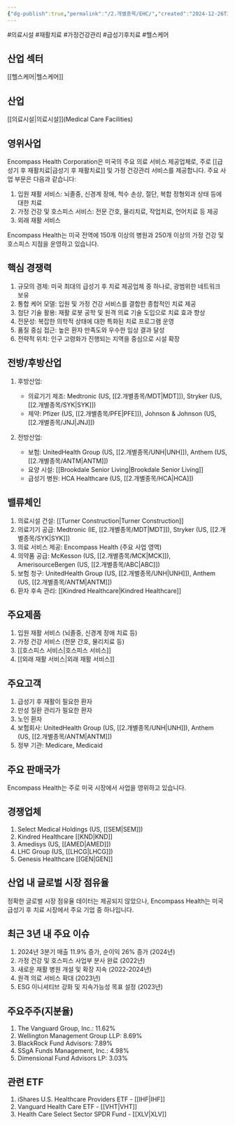 ```yaml
---
{"dg-publish":true,"permalink":"/2.개별종목/EHC/","created":"2024-12-26T22:20:41.433+09:00","updated":"2025-06-03T20:05:58.877+09:00"}
---
```


#의료시설 #재활치료 #가정건강관리 #급성기후치료 #헬스케어 

## 산업 섹터

[[헬스케어\|헬스케어]]

## 산업

[[의료시설\|의료시설]](Medical Care Facilities)

## 영위사업

Encompass Health Corporation은 미국의 주요 의료 서비스 제공업체로, 주로 [[급성기 후 재활치료\|급성기 후 재활치료]] 및 가정 건강관리 서비스를 제공합니다. 주요 사업 부문은 다음과 같습니다:

1. 입원 재활 서비스: 뇌졸중, 신경계 장애, 척수 손상, 절단, 복합 정형외과 상태 등에 대한 치료
2. 가정 건강 및 호스피스 서비스: 전문 간호, 물리치료, 작업치료, 언어치료 등 제공
3. 외래 재활 서비스

Encompass Health는 미국 전역에 150개 이상의 병원과 250개 이상의 가정 건강 및 호스피스 지점을 운영하고 있습니다.

## 핵심 경쟁력

1. 규모의 경제: 미국 최대의 급성기 후 치료 제공업체 중 하나로, 광범위한 네트워크 보유
2. 통합 케어 모델: 입원 및 가정 건강 서비스를 결합한 종합적인 치료 제공
3. 첨단 기술 활용: 재활 로봇 공학 및 원격 의료 기술 도입으로 치료 효과 향상
4. 전문성: 복잡한 의학적 상태에 대한 특화된 치료 프로그램 운영
5. 품질 중심 접근: 높은 환자 만족도와 우수한 임상 결과 달성
6. 전략적 위치: 인구 고령화가 진행되는 지역을 중심으로 시설 확장

## 전방/후방산업

1. 후방산업:
    
    - 의료기기 제조: Medtronic (US, [[2.개별종목/MDT\|MDT]]), Stryker (US, [[2.개별종목/SYK\|SYK]])
    - 제약: Pfizer (US, [[2.개별종목/PFE\|PFE]]), Johnson & Johnson (US, [[2.개별종목/JNJ\|JNJ]])
    
2. 전방산업:
    
    - 보험: UnitedHealth Group (US, [[2.개별종목/UNH\|UNH]]), Anthem (US, [[2.개별종목/ANTM\|ANTM]])
    - 요양 시설: [[Brookdale Senior Living\|Brookdale Senior Living]]
    - 급성기 병원: HCA Healthcare (US, [[2.개별종목/HCA\|HCA]])
    

## 밸류체인

1. 의료시설 건설: [[Turner Construction\|Turner Construction]]
2. 의료기기 공급: Medtronic (IE, [[2.개별종목/MDT\|MDT]]), Stryker (US, [[2.개별종목/SYK\|SYK]])
3. 의료 서비스 제공: Encompass Health (주요 사업 영역)
4. 의약품 공급: McKesson (US, [[2.개별종목/MCK\|MCK]]), AmerisourceBergen (US, [[2.개별종목/ABC\|ABC]])
5. 보험 청구: UnitedHealth Group (US, [[2.개별종목/UNH\|UNH]]), Anthem (US, [[2.개별종목/ANTM\|ANTM]])
6. 환자 후속 관리: [[Kindred Healthcare\|Kindred Healthcare]]

## 주요제품

1. 입원 재활 서비스 (뇌졸중, 신경계 장애 치료 등)
2. 가정 건강 서비스 (전문 간호, 물리치료 등)
3. [[호스피스 서비스\|호스피스 서비스]]
4. [[외래 재활 서비스\|외래 재활 서비스]]

## 주요고객

1. 급성기 후 재활이 필요한 환자
2. 만성 질환 관리가 필요한 환자
3. 노인 환자
4. 보험회사: UnitedHealth Group (US, [[2.개별종목/UNH\|UNH]]), Anthem (US, [[2.개별종목/ANTM\|ANTM]])
5. 정부 기관: Medicare, Medicaid

## 주요 판매국가

Encompass Health는 주로 미국 시장에서 사업을 영위하고 있습니다.

## 경쟁업체

1. Select Medical Holdings (US, [[SEM\|SEM]])
2. Kindred Healthcare [[KND\|KND]]
3. Amedisys (US, [[AMED\|AMED]])
4. LHC Group (US, [[LHCG\|LHCG]])
5. Genesis Healthcare [[GEN\|GEN]]

## 산업 내 글로벌 시장 점유율

정확한 글로벌 시장 점유율 데이터는 제공되지 않았으나, Encompass Health는 미국 급성기 후 치료 시장에서 주요 기업 중 하나입니다.

## 최근 3년 내 주요 이슈

1. 2024년 3분기 매출 11.9% 증가, 순이익 26% 증가 (2024년)
2. 가정 건강 및 호스피스 사업부 분사 완료 (2022년)
3. 새로운 재활 병원 개설 및 확장 지속 (2022-2024년)
4. 원격 의료 서비스 확대 (2023년)
5. ESG 이니셔티브 강화 및 지속가능성 목표 설정 (2023년)

## 주요주주(지분율)

1. The Vanguard Group, Inc.: 11.62%
2. Wellington Management Group LLP: 8.69%
3. BlackRock Fund Advisors: 7.89%
4. SSgA Funds Management, Inc.: 4.98%
5. Dimensional Fund Advisors LP: 3.03%

## 관련 ETF

1. iShares U.S. Healthcare Providers ETF - [[IHF\|IHF]]
2. Vanguard Health Care ETF - [[VHT\|VHT]]
3. Health Care Select Sector SPDR Fund - [[XLV\|XLV]]